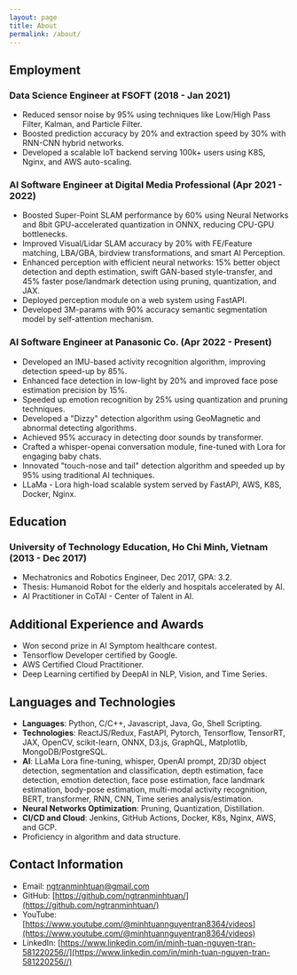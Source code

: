 ```yaml
---
layout: page
title: About
permalink: /about/
---
```


## Employment

### Data Science Engineer at FSOFT (2018 - Jan 2021)

- Reduced sensor noise by 95% using techniques like Low/High Pass Filter, Kalman, and Particle Filter.
- Boosted prediction accuracy by 20% and extraction speed by 30% with RNN-CNN hybrid networks.
- Developed a scalable IoT backend serving 100k+ users using K8S, Nginx, and AWS auto-scaling.

### AI Software Engineer at Digital Media Professional (Apr 2021 - 2022)

- Boosted Super-Point SLAM performance by 60% using Neural Networks and 8bit GPU-accelerated quantization in ONNX, reducing CPU-GPU bottlenecks.
- Improved Visual/Lidar SLAM accuracy by 20% with FE/Feature matching, LBA/GBA, birdview transformations, and smart AI Perception.
- Enhanced perception with efficient neural networks: 15% better object detection and depth estimation, swift GAN-based style-transfer, and 45% faster pose/landmark detection using pruning, quantization, and JAX.
- Deployed perception module on a web system using FastAPI.
- Developed 3M-params with 90% accuracy semantic segmentation model by self-attention mechanism.

### AI Software Engineer at Panasonic Co. (Apr 2022 - Present)

- Developed an IMU-based activity recognition algorithm, improving detection speed-up by 85%.
- Enhanced face detection in low-light by 20% and improved face pose estimation precision by 15%.
- Speeded up emotion recognition by 25% using quantization and pruning techniques.
- Developed a "Dizzy" detection algorithm using GeoMagnetic and abnormal detecting algorithms.
- Achieved 95% accuracy in detecting door sounds by transformer.
- Crafted a whisper-openai conversation module, fine-tuned with Lora for engaging baby chats.
- Innovated "touch-nose and tail" detection algorithm and speeded up by 95% using traditional AI techniques.
- LLaMa - Lora high-load scalable system served by FastAPI, AWS, K8S, Docker, Nginx.

## Education

### University of Technology Education, Ho Chi Minh, Vietnam (2013 - Dec 2017)

- Mechatronics and Robotics Engineer, Dec 2017, GPA: 3.2.
- Thesis: Humanoid Robot for the elderly and hospitals accelerated by AI.
- AI Practitioner in CoTAI - Center of Talent in AI.

## Additional Experience and Awards

- Won second prize in AI Symptom healthcare contest.
- Tensorflow Developer certified by Google.
- AWS Certified Cloud Practitioner.
- Deep Learning certified by DeepAI in NLP, Vision, and Time Series.

## Languages and Technologies

- **Languages**: Python, C/C++, Javascript, Java, Go, Shell Scripting.
- **Technologies**: ReactJS/Redux, FastAPI, Pytorch, Tensorflow, TensorRT, JAX, OpenCV, scikit-learn, ONNX, D3.js, GraphQL, Matplotlib, MongoDB/PostgreSQL.
- **AI**: LLaMa Lora fine-tuning, whisper, OpenAI prompt, 2D/3D object detection, segmentation and classification, depth estimation, face detection, emotion detection, face pose estimation, face landmark estimation, body-pose estimation, multi-modal activity recognition, BERT, transformer, RNN, CNN, Time series analysis/estimation.
- **Neural Networks Optimization**: Pruning, Quantization, Distillation.
- **CI/CD and Cloud**: Jenkins, GitHub Actions, Docker, K8s, Nginx, AWS, and GCP.
- Proficiency in algorithm and data structure.

## Contact Information

- Email: [ngtranminhtuan@gmail.com](mailto:ngtranminhtuan@gmail.com)
- GitHub: [https://github.com/ngtranminhtuan/](https://github.com/ngtranminhtuan/)
- YouTube: [https://www.youtube.com/@minhtuannguyentran8364/videos](https://www.youtube.com/@minhtuannguyentran8364/videos)
- LinkedIn: [https://www.linkedin.com/in/minh-tuan-nguyen-tran-581220256//](https://www.linkedin.com/in/minh-tuan-nguyen-tran-581220256//)
